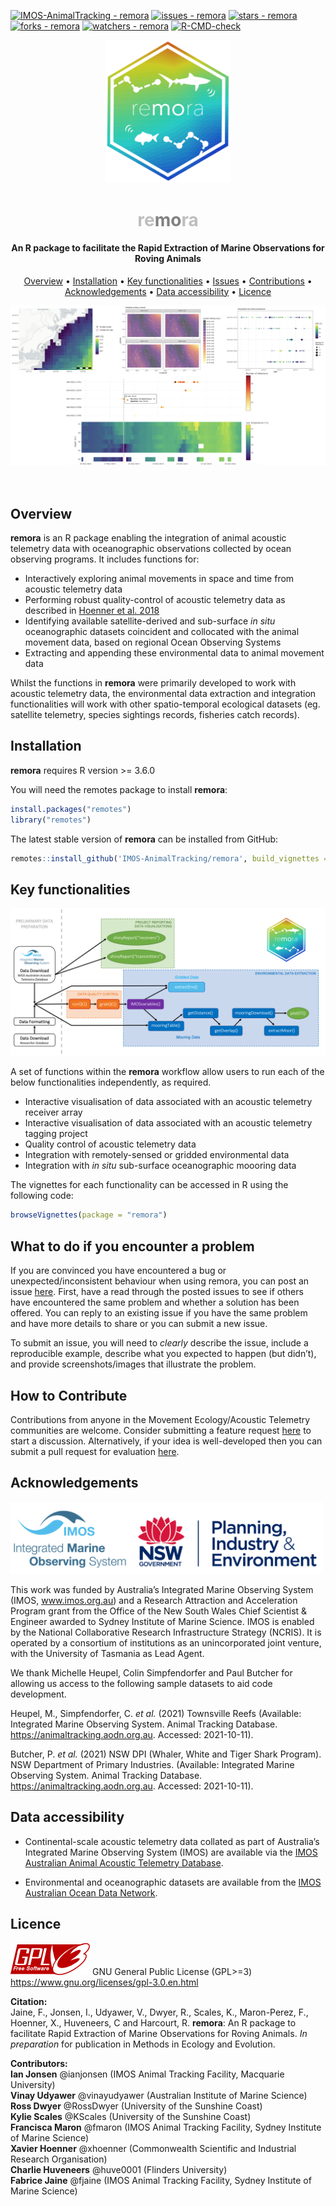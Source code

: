 [![IMOS-AnimalTracking - remora](https://img.shields.io/static/v1?label=IMOS-AnimalTracking&message=remora&color=blue&logo=github)](https://github.com/IMOS-AnimalTracking/remora)
[![issues - remora](https://img.shields.io/github/issues/IMOS-AnimalTracking/remora)](https://github.com/IMOS-AnimalTracking/remora/issues)
[![stars - remora](https://img.shields.io/github/stars/IMOS-AnimalTracking/remora?style=social)](https://github.com/IMOS-AnimalTracking/remora)
[![forks - remora](https://img.shields.io/github/forks/IMOS-AnimalTracking/remora?style=social)](https://github.com/IMOS-AnimalTracking/remora)
[![watchers - remora](https://img.shields.io/github/watchers/IMOS-AnimalTracking/remora?style=social)](https://github.com/IMOS-AnimalTracking/remora)
[![R-CMD-check](https://github.com/IMOS-AnimalTracking/remora/workflows/R-CMD-check/badge.svg?branch=master)](https://github.com/IMOS-AnimalTracking/remora/actions)



<p align="center">
  <img src="vignettes/images/remora_hex_logo.png" width="200" />
</p>


<h1 align="center"><span style="color:#BEBEBE">re</span><span style="color:#808080"><b>mo</b></span><span style="color:#BEBEBE">ra</span></h1>
<h4 align="center">An R package to facilitate the Rapid Extraction of Marine Observations for Roving Animals</h4>

<p align="center">
  <a href="#overview">Overview</a> •
  <a href="#installation">Installation</a> •
  <a href="#key-functionalities">Key functionalities</a> •
  <a href="#what-to-do-if-you-encounter-a-problem">Issues</a> •
  <a href="#how-to-contribute">Contributions</a> •
  <a href="#acknowledgements">Acknowledgements</a> •
  <a href="#data-accessibility">Data accessibility</a> •
  <a href="#licence">Licence</a>
</p>

<p align="center">
  <img src="vignettes/images/overview-images.png" />
</p>

<br>

## Overview
**remora** is an R package enabling the integration of animal acoustic telemetry data with oceanographic observations collected by ocean observing programs. It includes functions for:

- Interactively exploring animal movements in space and time from acoustic telemetry data
- Performing robust quality-control of acoustic telemetry data as described in [Hoenner et al. 2018](https://doi.org/10.1038/sdata.2017.206) 
- Identifying available satellite-derived and sub-surface *in situ* oceanographic datasets coincident and collocated with the animal movement data, based on regional Ocean Observing Systems  
- Extracting and appending these environmental data to animal movement data  

Whilst the functions in **remora** were primarily developed to work with acoustic telemetry data, the environmental data extraction and integration functionalities will work with other spatio-temporal ecological datasets (eg. satellite telemetry, species sightings records, fisheries catch records).

## Installation
**remora** requires R version >= 3.6.0

You will need the remotes package to install **remora**:

```r
install.packages("remotes")
library("remotes")     
```
The latest stable version of **remora** can be installed from GitHub:

```r
remotes::install_github('IMOS-AnimalTracking/remora', build_vignettes = TRUE)
```

## Key functionalities
<p align="center">
  <img src="vignettes/images/workflow_diagram.png">
</p>

A set of functions within the **remora** workflow allow users to run each of the below functionalities independently, as required. 

- Interactive visualisation of data associated with an acoustic telemetry receiver array
- Interactive visualisation of data associated with an acoustic telemetry tagging project
- Quality control of acoustic telemetry data
- Integration with remotely-sensed or gridded environmental data  
- Integration with *in situ* sub-surface oceanographic moooring data

The vignettes for each functionality can be accessed in R using the following code:  

```r
browseVignettes(package = "remora")
```

## What to do if you encounter a problem

If you are convinced you have encountered a bug or
unexpected/inconsistent behaviour when using remora, you can post an
issue [here](https://github.com/IMOS-AnimalTracking/remora/issues). First, have
a read through the posted issues to see if others have encountered the
same problem and whether a solution has been offered. You can reply to
an existing issue if you have the same problem and have more details to
share or you can submit a new issue. 

To submit an issue, you will need
to *clearly* describe the issue, include a reproducible
example, describe what you expected to
happen (but didn’t), and provide screenshots/images that illustrate the problem.

## How to Contribute

Contributions from anyone in the Movement Ecology/Acoustic Telemetry
communities are welcome. Consider submitting a feature request
[here](https://github.com/IMOS-AnimalTracking/remora/issues/new/choose) to start
a discussion. Alternatively, if your idea is well-developed then you can
submit a pull request for evaluation
[here](https://github.com/IMOS-AnimalTracking/remora/pulls).


## Acknowledgements
<p align="left">
  <img src="vignettes/images/logos_banner.png" width="500"> 
</p>

This work was funded by Australia’s Integrated Marine Observing System (IMOS, www.imos.org.au) and a Research Attraction and Acceleration Program grant from the Office of the New South Wales Chief Scientist & Engineer awarded to Sydney Institute of Marine Science. IMOS is enabled by the National Collaborative Research Infrastructure Strategy (NCRIS). It is operated by a consortium of institutions as an unincorporated joint venture, with the University of Tasmania as Lead Agent. 

We thank Michelle Heupel, Colin Simpfendorfer and Paul Butcher for allowing us access to the following sample datasets to aid code development.

Heupel, M., Simpfendorfer, C. *et al.* (2021) Townsville Reefs (Available: Integrated Marine Observing System. Animal Tracking Database. https://animaltracking.aodn.org.au. Accessed: 2021-10-11).

Butcher, P. *et al.* (2021) NSW DPI (Whaler, White and Tiger Shark Program). NSW Department of Primary Industries. (Available: Integrated Marine Observing System. Animal Tracking Database. https://animaltracking.aodn.org.au. Accessed: 2021-10-11).

## Data accessibility
- Continental-scale acoustic telemetry data collated as part of Australia’s Integrated Marine Observing System (IMOS) are available via the [IMOS Australian Animal Acoustic Telemetry Database](https://animaltracking.aodn.org.au). 

- Environmental and oceanographic datasets are available from the [IMOS Australian Ocean Data Network](https://portal.aodn.org.au/).


## Licence

![](vignettes/images/gplv3-127x51.png) GNU General Public License (GPL>=3) https://www.gnu.org/licenses/gpl-3.0.en.html



**Citation:**  
Jaine, F., Jonsen, I., Udyawer, V., Dwyer, R., Scales, K., Maron-Perez, F., Hoenner, X., Huveneers, C and Harcourt, R. **remora**: An R package to facilitate Rapid Extraction of Marine Observations for Roving Animals. *In preparation* for publication in Methods in Ecology and Evolution.

**Contributors:**  
**Ian Jonsen** @ianjonsen (IMOS Animal Tracking Facility, Macquarie University)  
**Vinay Udyawer** @vinayudyawer (Australian Institute of Marine Science)  
**Ross Dwyer** @RossDwyer (University of the Sunshine Coast)  
**Kylie Scales** @KScales (University of the Sunshine Coast)  
**Francisca Maron** @fmaron (IMOS Animal Tracking Facility, Sydney Institute of Marine Science)  
**Xavier Hoenner** @xhoenner (Commonwealth Scientific and Industrial Research Organisation)  
**Charlie Huveneers** @huve0001 (Flinders University)  
**Fabrice Jaine** @fjaine (IMOS Animal Tracking Facility, Sydney Institute of Marine Science)  
